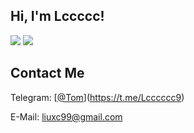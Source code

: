 <h2> Hi, I'm Lccccc!</h2>
<p>
  <img src="https://github-readme-stats.mrdulin.vercel.app/api?username=test7L&show_icons=true&hide_border=true&hide=prs&theme=buefy">
  <img src="https://github-readme-stats.vercel.app/api/top-langs/?username=test7L&layout=compact&hide_border=true&theme=buefy&show_icons=true">
</p>


<h2>Contact Me</h2>

Telegram: [[@Tom](https://t.me/Tom)](https://t.me/Lcccccc9)

E-Mail: <liuxc99@gmail.com>

